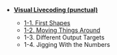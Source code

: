 <!-- _sidebar.md -->

- **[Visual Livecoding (punctual)](/punctual/)**

  - [1-1. First Shapes](/punctual/1-1.md)
  - [1-2. Moving Things Around](/punctual/1-2.md)
  - 1-3. Different Output Targets
  - 1-4. Jigging With the Numbers

